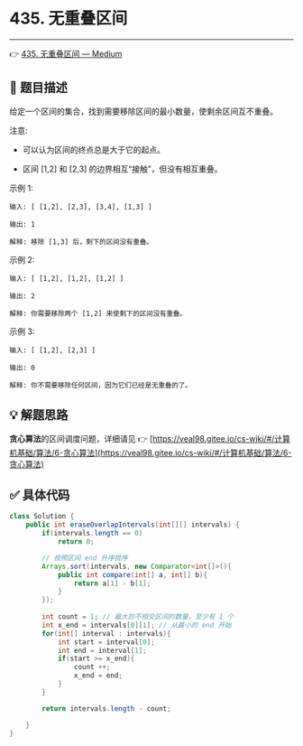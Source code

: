 # 435. 无重叠区间

---

👉 [435. 无重叠区间 — Medium](https://leetcode-cn.com/problems/non-overlapping-intervals/)

## 📜 题目描述

给定一个区间的集合，找到需要移除区间的最小数量，使剩余区间互不重叠。

注意:

- 可以认为区间的终点总是大于它的起点。

- 区间 [1,2] 和 [2,3] 的边界相互“接触”，但没有相互重叠。

示例 1:

```
输入: [ [1,2], [2,3], [3,4], [1,3] ]

输出: 1

解释: 移除 [1,3] 后，剩下的区间没有重叠。
```


示例 2:

```
输入: [ [1,2], [1,2], [1,2] ]

输出: 2

解释: 你需要移除两个 [1,2] 来使剩下的区间没有重叠。
```


示例 3:

```
输入: [ [1,2], [2,3] ]

输出: 0

解释: 你不需要移除任何区间，因为它们已经是无重叠的了。
```

## 💡 解题思路

**贪心算法**的区间调度问题，详细请见 👉 [https://veal98.gitee.io/cs-wiki/#/计算机基础/算法/6-贪心算法](https://veal98.gitee.io/cs-wiki/#/计算机基础/算法/6-贪心算法)


## ✅  具体代码 


```java
class Solution {
    public int eraseOverlapIntervals(int[][] intervals) {
        if(intervals.length == 0)
            return 0;

        // 按照区间 end 升序排序
        Arrays.sort(intervals, new Comparator<int[]>(){
            public int compare(int[] a, int[] b){
                return a[1] - b[1];
            }
        });
        
        int count = 1; // 最大的不相交区间的数量，至少有 1 个
        int x_end = intervals[0][1]; // 从最小的 end 开始
        for(int[] interval : intervals){
            int start = interval[0];
            int end = interval[1];
            if(start >= x_end){
                count ++;
                x_end = end;
            }
        }

        return intervals.length - count;

    }
}
```
